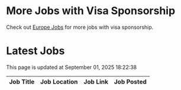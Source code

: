 # More Jobs with Visa Sponsorship

Check out [Europe Jobs](https://github.com/sureshparimi/europejobs#latest-jobs) for more jobs with visa sponsorship.

# Latest Jobs

This page is updated at September 01, 2025 18:22:38

| Job Title | Job Location | Job Link | Job Posted |
| --- | --- | --- | --- |
